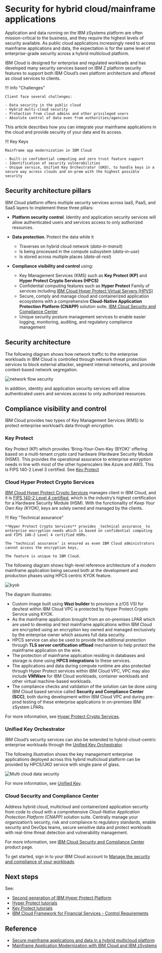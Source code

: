 # Security for hybrid cloud/mainframe applications

Application and data running on the IBM zSystems platform are often mission-critical to the business, and they require the highest levels of security available. As public cloud applications increasingly need to access mainframe applications and data, the expectation is for the same level of enterprise-grade security across a hybrid multicloud platform.

IBM Cloud is designed for enterprise and regulated workloads and has developed many security services based on IBM Z platform security features to support both IBM Cloud’s own platform architecture and offered as cloud services to clients. 

!!! Info "Challenges"

    Client face several challenges:

    - Data security in the public cloud
    - Hybrid multi-cloud security
    - Protection from cloud admins and other privileged users
    - Absolute control of data even from authorities/agencies

This article describes how you can integrate your mainframe applications in the cloud and provide security of your data and its access.

!!! Key Keys

    Mainframe app modernization in IBM Cloud

    - Built-in confidential computing and zero trust feature support
    - Identification of security vulnerabilities
    - Unique service, Unified Key Orchestrator (UKO), to handle keys in a secure way across clouds and on-prem with the highest possible security

## Security architecture pillars

IBM Cloud platform offers multiple security services across IaaS, PaaS, and SaaS layers to implement these three pillars:

- **Platform security control**. Identity and application security services will allow authenticated users and services access to only authorized resources.
- **Data protection**. Protect the data while it

    - Traverses on hybrid cloud network (_data-in-transit_)
    - Is being processed in the compute subsystem (_data-in-use_)  
    - Is stored across multiple places (_data-at-rest_) 

- **Compliance visibility and control** using:

    - Key Management Services (KMS) such as **Key Protect (KP)** and **Hyper Protect Crypto Services (HPCS)**
    - Confidential computing features such as **Hyper Protect** Family of services including [IBM Cloud Hyper Protect Virtual Servers (HPVS)](https://www.ibm.com/products/hyper-protect-virtual-servers/cloud)
    - Secure, comply and manage cloud and containerized application ecosystems with a comprehensive **Cloud-Native Application Protection Platform (CNAPP)** solution suite, [IBM Cloud Security and Compliance Center](https://www.ibm.com/products/security-and-compliance-center)
    - Unique security posture management services to enable easier logging, monitoring, auditing, and regulatory compliance management

## Security architecture

The following diagram shows how network traffic to the enterprise workloads in IBM Cloud is controlled through network threat protection services to block external attacker, segment internal networks, and provide context-based network segregation.

![network flow security](./media/networkflowsecurity.png)

In addition, identity and application security services will allow authenticated users and services access to only authorized resources.

## Compliance visibility and control

IBM Cloud provides two types of Key Management Services (KMS) to protect enterprise workload’s 
data through encryption. 

### Key Protect

Key Protect (KP) which provides ‘Bring-Your-Own-Key (BYOK)’ offering based on a multi-tenant crypto card hardware (Hardware Security Module (HSM)). This provides the operational assurance to enterprise encryption needs in line with most of the other hyperscalers like Azure and AWS. This is FIPS 140-2 Level 3 certified. See [Key Protect](../security/keyprotect.md)

### Cloud Hyper Protect Crypto Services

[IBM Cloud Hyper Protect Crypto Services](https://www.ibm.com/cloud/hyper-protect-crypto) manages client in IBM Cloud, and it is [FIPS 140-2 Level 4 certified](https://nvlpubs.nist.gov/nistpubs/FIPS/NIST.FIPS.140-2.pdf), which is the industry’s highest certification for a Hardware Security Module (HSM). With the functionality of _Keep Your Own Key (KYOK)_, keys are solely owned and managed by the clients.

!!! Key "Technical assurance"

    **Hyper Protect Crypto Services** provides _technical assurance_ to enterprise encryption needs which is based on confidential computing and FIPS 140-2 Level 4 certified HSMs. 
    
    The ‘technical assurance’ is ensured as even IBM Cloud administrators cannot access the encryption keys,
    
    The feature is unique to IBM Cloud.

The following diagram shows high-level reference architecture of a modern mainframe application being secured both at the development and production phases using HPCS centric KYOK feature.

![kyok](./media/kyok.png)

The diagram illustrates:

- Custom image built using **Wazi builder** to provision a z/OS VSI for dev/test within IBM Cloud VPC is protected by Hyper Protect Crypto Service using KYOK.
- As the mainframe application brought from an on-premises LPAR which are used to develop and test mainframe applications within IBM Cloud are encrypted using an encryption key owned and managed exclusively by the enterprise owner which assures full data security.
- HPCS service can also be used to provide the additional protection through **TLS server certification offload** mechanism to help protect the mainframe application on the wire.
- The protection of mainframe application residing in databases and storage is done using **HPCS integrations** to these services.
- The applications and data during compute runtime are also protected through Hyper Protect services within IBM Cloud VPC, VPC may also include **VMWare** for IBM Cloud workloads, container workloads and other virtual machine-based workloads.
- The compliance checks and validation of the solution can be done using IBM Cloud based service called **Security and Compliance Center (SCC)**, both during development within IBM Cloud VPC and during pre-prod testing of these enterprise applications in on-premises IBM zSystem LPARs.

For more information, see [Hyper Protect Crypto Services](../security/hyperprotect.md).

### Unified Key Orchestrator

IBM Cloud’s security services can also be extended to hybrid-cloud-centric enterprise workloads through the [Unified Key Orchestrator](https://www.ibm.com/cloud/blog/announcements/unified-key-orchestrator).

The following illustration shows the key management enterprise applications deployed across this hybrid multicloud platform can be provided by HPCS/UKO service with single pane of glass. 

![Multi cloud data security](./media/multicloud-data-security.png)

For more information, see [Unified Key](../security/unifiedkey.md).

### Cloud Security and Compliance Center

Address hybrid cloud, multicloud and containerized application security from code to cloud with a comprehensive _Cloud-Native Application Protection Platform (CNAPP)_ solution suite. Centrally manage your organization’s security, risk and compliance to regulatory standards, enable security and DevOps teams, secure sensitive data and protect workloads with real-time threat detection and vulnerability management. 

For more information, see [IBM Cloud Security and Compliance Center](https://www.ibm.com/products/security-and-compliance-center) product page.

To get started, sign in to your IBM Cloud account to [Manage the security and compliance of your workloads](https://cloud.ibm.com/security-compliance/overview).

## Next steps

See:

- [Second generation of IBM Hyper Protect Platform](https://www.ibm.com/downloads/cas/GPVMWPM3)
- [Hyper Protect tutorials](../security/hyperprotect-tutorials.md)
- [Key Protect tutorials](../security/keyprotect-tutorials.md)
- [IBM Cloud Framework for Financial Services - Control Requirements](https://cloud.ibm.com/docs/framework-financial-services-controls?topic=framework-financial-services-controls-overview)

## Reference

- [Secure mainframe applications and data in a hybrid multicloud platform](https://www.ibm.com/downloads/cas/XNNPE9OV)
- [Mainframe Application Modernization with IBM Cloud and IBM zSystems](https://www.ibm.com/blog/mainframe-application-modernization-with-ibm-cloud-and-ibm-zsystems/)
